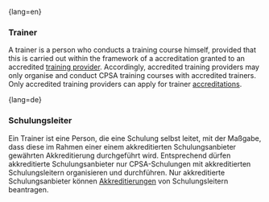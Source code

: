 {lang=en}
### Trainer
A trainer is a person who conducts a training course himself, provided that this is carried out within the framework of a accreditation granted to an accredited [training provider](#term-training-provider). Accordingly, accredited training providers may only organise and conduct CPSA training courses with accredited trainers. Only accredited training providers can apply for trainer [accreditations](#term-accreditation).

{lang=de}
### Schulungsleiter

Ein Trainer ist eine Person, die eine Schulung selbst leitet, mit der
Maßgabe, dass diese im Rahmen einer einem akkreditierten
Schulungsanbieter gewährten Akkreditierung durchgeführt wird.
Entsprechend dürfen akkreditierte Schulungsanbieter nur
CPSA-Schulungen mit akkreditierten Schulungsleitern organisieren und
durchführen. Nur akkreditierte Schulungsanbieter können
[Akkreditierungen](#_bookmark17) von Schulungsleitern beantragen.
